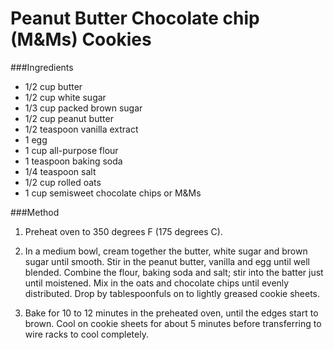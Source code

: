 # Peanut Butter Chocolate chip (M&Ms) Cookies

###Ingredients

- 1/2 cup butter
- 1/2 cup white sugar
- 1/3 cup packed brown sugar
- 1/2 cup peanut butter
- 1/2 teaspoon vanilla extract
- 1 egg
- 1 cup all-purpose flour
- 1 teaspoon baking soda
- 1/4 teaspoon salt
- 1/2 cup rolled oats
- 1 cup semisweet chocolate chips or M&Ms
 


###Method

1. Preheat oven to 350 degrees F (175 degrees C).

2. In a medium bowl, cream together the butter, white sugar and brown sugar until smooth. Stir in the peanut butter, vanilla and egg until well blended. Combine the flour, baking soda and salt; stir into the batter just until moistened. Mix in the oats and chocolate chips until evenly distributed. Drop by tablespoonfuls on to lightly greased cookie sheets.

3. Bake for 10 to 12 minutes in the preheated oven, until the edges start to brown. Cool on cookie sheets for about 5 minutes before transferring to wire racks to cool completely.
